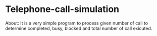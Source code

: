 # Telephone-call-simulation

About: It is a very simple program to process given number of call to determine completed, busy, blocked and total number of call exicuted.
